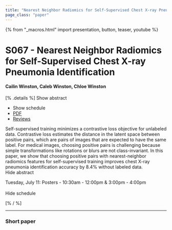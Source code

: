 ```yaml
---
title: "Nearest Neighbor Radiomics for Self-Supervised Chest X-ray Pneumonia Identification"
page_class: "paper"
---
```


{% from "_macros.html" import presentation, button, teaser, youtube %}

# S067 - Nearest Neighbor Radiomics for Self-Supervised Chest X-ray Pneumonia Identification

#### Cailin Winston, Caleb Winston, Chloe Winston

[% .details %]
<a class="toggle_visibility" data-selector=".abstract" data-level="3">Show abstract</a>
- <a class="toggle_visibility" data-selector=".schedule" data-level="3">Show schedule</a>
- <a href="https://openreview.net/pdf?id=rUpjCWd0BB">PDF</a>
- <a href="https://openreview.net/forum?id=rUpjCWd0BB">Reviews</a>

<p>
    <span class="abstract">
        Self-supervised training minimizes a contrastive loss objective for unlabeled data. Contrastive loss estimates the distance in the latent space between positive pairs, which are pairs of images that are expected to have the same label. For medical images, choosing positive pairs is challenging because simple transformations like rotations or blurs are not class-invariant. In this paper, we show that choosing positive pairs with nearest-neighbor radiomics features for self-supervised training improves chest X-ray pneumonia identification accuracy by 8.4% without labeled data.
        <br>
        <span class="actions"><a class="toggle_visibility" data-level="2">Hide abstract</a></span>
    </span>
</p>

<p>
    <span class="schedule">
        Tuesday, July 11: Posters - 10:30am - 12:00pm & 3:00pm - 4:00pm<br>
        <br>
        <span class="actions"><a class="toggle_visibility" data-level="2">Hide schedule</a></span>
    </span>
</p>
[% / %]

---


### Short paper
